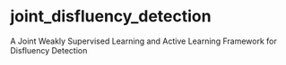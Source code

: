 # joint_disfluency_detection
A Joint Weakly Supervised Learning and Active Learning Framework for Disfluency Detection
